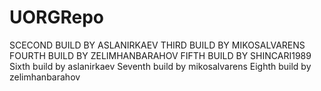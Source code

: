 # UORGRepo
SCECOND BUILD BY ASLANIRKAEV
THIRD BUILD BY MIKOSALVARENS
FOURTH BUILD BY ZELIMHANBARAHOV
FIFTH BUILD BY SHINCARI1989
Sixth build by aslanirkaev
Seventh build by mikosalvarens
Eighth build by zelimhanbarahov
